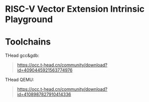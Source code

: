 # RISC-V Vector Extension Intrinsic Playground


# Toolchains
THead gcc&gdb:
>https://occ.t-head.cn/community/download?id=4090445921563774976

THead QEMU:
>https://occ.t-head.cn/community/download?id=4108987827910414336
